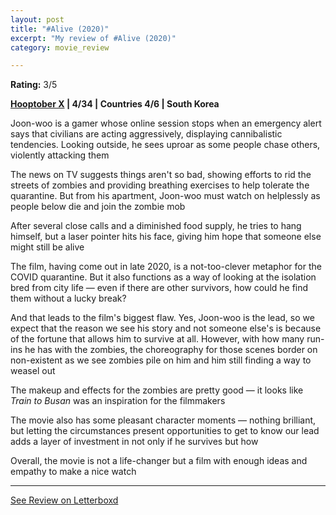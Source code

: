 ```yaml
---
layout: post
title: "#Alive (2020)"
excerpt: "My review of #Alive (2020)"
category: movie_review

---
```


**Rating:** 3/5

<b><a href="https://boxd.it/pmi12" title="Hooptober X">Hooptober X</a> | 4/34 | Countries 4/6 | South Korea</b>

Joon-woo is a gamer whose online session stops when an emergency alert says that civilians are acting aggressively, displaying cannibalistic tendencies. Looking outside, he sees uproar as some people chase others, violently attacking them

The news on TV suggests things aren't so bad, showing efforts to rid the streets of zombies and providing breathing exercises to help tolerate the quarantine. But from his apartment, Joon-woo must watch on helplessly as people below die and join the zombie mob

After several close calls and a diminished food supply, he tries to hang himself, but a laser pointer hits his face, giving him hope that someone else might still be alive

The film, having come out in late 2020, is a not-too-clever metaphor for the COVID quarantine. But it also functions as a way of looking at the isolation bred from city life — even if there are other survivors, how could he find them without a lucky break?

And that leads to the film's biggest flaw. Yes, Joon-woo is the lead, so we expect that the reason we see his story and not someone else's is because of the fortune that allows him to survive at all. However, with how many run-ins he has with the zombies, the choreography for those scenes border on non-existent as we see zombies pile on him and him still finding a way to weasel out

The makeup and effects for the zombies are pretty good — it looks like <i>Train to Busan</i> was an inspiration for the filmmakers

The movie also has some pleasant character moments — nothing brilliant, but letting the circumstances present opportunities to get to know our lead adds a layer of investment in not only if he survives but how

Overall, the movie is not a life-changer but a film with enough ideas and empathy to make a nice watch

<hr>

[See Review on Letterboxd](https://boxd.it/4Vx7NF)
